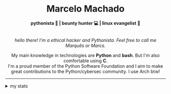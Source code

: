 <h1 align="center"> Marcelo Machado </h1> <!-- <img src="https://tryhackme-badges.s3.amazonaws.com/mmaachado.png" alt="TryHackMe"> -->
    
<div align="center">
<b>pythonista 🐍 | bounty hunter 💻 | linux evangelist 🐧</b>
<br>
<br>

<i>hello there! I'm a ethical hacker and Pythonista. Feel free to call me Marquês or Marcs.</i>

<p>

My main knowledge in technologies are **Python** and **bash**. But I'm also comfortable using **C**. <br/>
I'm a proud member of the Python Software Foundation and I aim to make great contributions to the Python/cybersec community. I use Arch btw!
</p>

</div>

---

<details closed>    
<summary>my stats</summary>

<!--START_SECTION:waka-->
**I'm a Night 🦉** 

```text
🌞 Morning    20 commits     █░░░░░░░░░░░░░░░░░░░░░░░░   7.22% 
🌆 Daytime    97 commits     ████████░░░░░░░░░░░░░░░░░   35.02% 
🌃 Evening    144 commits    █████████████░░░░░░░░░░░░   51.99% 
🌙 Night      16 commits     █░░░░░░░░░░░░░░░░░░░░░░░░   5.78%

```


📊 **This Week I Spent My Time On** 

```text
⌚︎ Time Zone: America/Sao_Paulo

💬 Programming Languages: 
Python                   28 mins             █████████████░░░░░░░░░░░░   51.67% 
Other                    20 mins             █████████░░░░░░░░░░░░░░░░   36.27% 
Markdown                 3 mins              █░░░░░░░░░░░░░░░░░░░░░░░░   6.89% 
CSS                      1 min               ░░░░░░░░░░░░░░░░░░░░░░░░░   2.84% 
Git Config               1 min               ░░░░░░░░░░░░░░░░░░░░░░░░░   2.05%

🔥 Editors: 
VS Code                  55 mins             █████████████████████████   100.0%

💻 Operating System: 
Windows                  32 mins             ██████████████░░░░░░░░░░░   58.84% 
Linux                    22 mins             ██████████░░░░░░░░░░░░░░░   41.16%

```


 Last Updated on 06/11/2024
<!--END_SECTION:waka-->

<!-- <div>
        <a target="_blank" rel="noopener noreferrer" href="https://github.com/mmaachado?tab=repositories"><img src="https://github-readme-stats.vercel.app/api/top-langs/?username=mmaachado&hide=html,css,swift,ruby&langs_count=6&hide_border=true&layout=compact&show_icons=true&line_height=10&theme=transparent&title_color=4a86d1&custom_title=favourite%20languages"
       alt="most used languages" align="right"></a>
     <a target="_blank" rel="noopener noreferrer" href="https://wakatime.com/@mmachado"><img width="400rem" src="https://github-readme-stats.vercel.app/api/wakatime?username=mmachado&theme=transparent&hide_border=true&hide=markdown,html,css,text,other,yaml,json,prolog,dart,docker,xml,gitconfig,TSQL&hide_title=true&line_height=50&langs_count=4&layout=default" alt="wakatime stats" align="left" /></a> 
        

</div>

 <img src="https://raw.githubusercontent.com/MicaelliMedeiros/micaellimedeiros/master/image/computer-illustration.png" min-width="400px" max-width="400px" width="400px" align="right" alt="computer-illustration.png"> -->
<!-- [![Buy me a coffee](https://img.shields.io/badge/Buy%20Me%20a%20Coffee-ffdd00?style=for-the-badge&logo=buy-me-a-coffee&logoColor=black)](https://www.buymeacoffee.com/anticodingclub) -->

</details>
